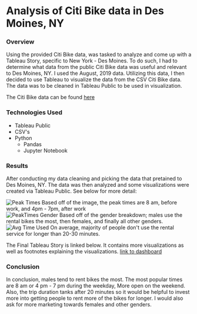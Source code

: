 # Analysis of Citi Bike data in Des Moines, NY

### Overview
Using the provided Citi Bike data, was tasked to analyze and come up with a Tableau Story, specific to New York - Des Moines. To do such, I had to determine what data from the public Citi Bike data was useful and relevant to Des Moines, NY. I used the August, 2019 data. Utilizing this data, I then decided to use Tableau to visualize the data from the CSV Citi Bike data. The data was to be cleaned in Tableau Public to be used in visualization.

The Citi Bike data can be found [here](https://s3.amazonaws.com/tripdata/index.html)

### Technologies Used
- Tableau Public
- CSV's
- Python
  - Pandas
  - Jupyter Notebook

### Results
After conducting my data cleaning and picking the data that pretained to Des Moines, NY. The data was then analyzed and some visualizations were created via Tableau Public. See below for more detail:

![Peak Times](https://github.com/PeijaEn/bikesharing/blob/main/bikesharing/resources/images/mod%2014,%201.png?raw=true)
Based off of the image, the peak times are 8 am, before work, and 4pm - 7pm, after work
 <br />
![PeakTimes Gender](https://github.com/PeijaEn/bikesharing/blob/main/bikesharing/resources/images/mod%2014,%202.png?raw=true)
Based off of the gender breakdown; males use the rental bikes the most, then females, and finally all other genders.
 <br />
![Avg Time Used](https://github.com/PeijaEn/bikesharing/blob/main/bikesharing/resources/images/mod%2014,%203.png?raw=true)
On average, majority of people don't use the rental service for longer than 20-30 minutes.
 <br />
 
The Final Tableau Story is linked below. It contains more visualizations as well as footnotes explaining the visualizations.
[link to dashboard](https://public.tableau.com/shared/6MGRBGMHD?:display_count=n&:origin=viz_share_link "link to dashboard")

### Conclusion
In conclusion, males tend to rent bikes the most. The most popular times are 8 am or 4 pm - 7 pm during the weekday, More open on the weekend. Also, the trip duration tanks after 20 minutes so it would be helpful to invest more into getting people to rent more of the bikes for longer. I would also ask for more marketing towards females and other genders.
